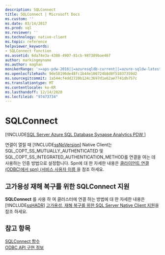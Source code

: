 ```yaml
---
description: SQLConnect
title: SQLConnect | Microsoft Docs
ms.custom: ''
ms.date: 03/14/2017
ms.prod: sql
ms.reviewer: ''
ms.technology: native-client
ms.topic: reference
helpviewer_keywords:
- SQLConnect function
ms.assetid: 6da74e3a-4388-4907-81cb-987389bae467
author: markingmyname
ms.author: maghan
monikerRange: '>=aps-pdw-2016||=azuresqldb-current||=azure-sqldw-latest||>=sql-server-2016||>=sql-server-linux-2017||=azuresqldb-mi-current'
ms.openlocfilehash: 9de58196de48fc1b44e100724b8d0f51037359d2
ms.sourcegitcommit: 1a544cf4dd2720b124c3697d1e62ae7741db757c
ms.translationtype: MT
ms.contentlocale: ko-KR
ms.lasthandoff: 12/14/2020
ms.locfileid: "97473734"
---
```

# <a name="sqlconnect"></a>SQLConnect
[!INCLUDE[SQL Server Azure SQL Database Synapse Analytics PDW ](../../includes/applies-to-version/sql-asdb-asdbmi-asa-pdw.md)]

  연결이 열릴 때 [!INCLUDE[ssNoVersion](../../includes/ssnoversion-md.md)] Native Client는 SQL_COPT_SS_MUTUALLY_AUTHENTICATED 및 SQL_COPT_SS_INTEGRATED_AUTHENTICATION_METHOD를 연결을 여는 데 사용하는 인증 방법으로 설정합니다. Spn에 대 한 자세한 내용은 [클라이언트 연결 &#40;ODBC&#41;에서 spn&#41; &#40;서비스 사용자 이름 ](../../relational-databases/native-client/odbc/service-principal-names-spns-in-client-connections-odbc.md)을 참조 하세요.  
  
## <a name="sqlconnect-support-for-high-availability-disaster-recovery"></a>고가용성 재해 복구를 위한 SQLConnect 지원  
 **SQLConnect** 를 사용 하 여 클러스터에 연결 하는 방법에 대 한 자세한 내용은 [!INCLUDE[ssHADR](../../includes/sshadr-md.md)] [고가용성, 재해 복구를 위한 SQL Server Native Client 지원](../../relational-databases/native-client/features/sql-server-native-client-support-for-high-availability-disaster-recovery.md)을 참조 하세요.  
  
## <a name="see-also"></a>참고 항목  
 [SQLConnect 함수](../../odbc/reference/syntax/sqlconnect-function.md)   
 [ODBC API 구현 정보](../../relational-databases/native-client-odbc-api/odbc-api-implementation-details.md)  
  
